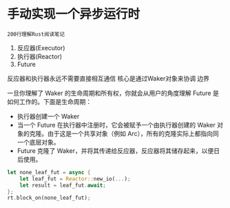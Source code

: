 # 手动实现一个异步运行时

`200行理解Rust阅读笔记`

1. 反应器(Executor)
2. 执行器(Reactor)
3. Future

反应器和执行器永远不需要直接相互通信
核心是通过Waker对象来协调
边界

一旦你理解了 Waker 的生命周期和所有权，你就会从用户的角度理解 Future 是如何工作的。下面是生命周期：

* 执行器创建一个 Waker
* 当一个 Future 在执行器中注册时，它会被赋予一个由执行器创建的 Waker 对象的克隆。由于这是一个共享对象（例如 Arc<T>），所有的克隆实际上都指向同一个底层对象。
* Future 克隆了 Waker，并将其传递给反应器，反应器将其储存起来，以便日后使用。

```rust
let none_leaf_fut = async {
    let leaf_fut = Reactor::new_io(...);
    let result = leaf_fut.await;
};
rt.block_on(none_leaf_fut);
```